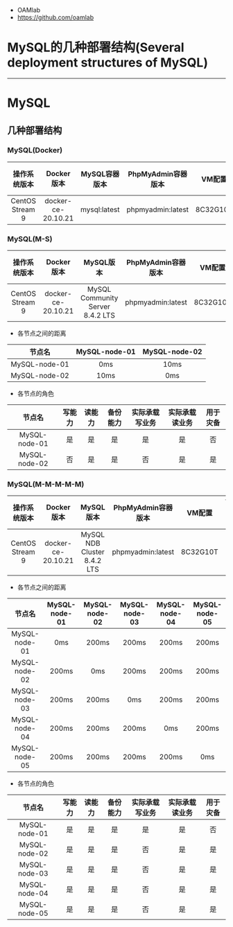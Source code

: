 - OAMlab
- https://github.com/oamlab

# MySQL的几种部署结构(Several deployment structures of MySQL)

---

# MySQL

## 几种部署结构 

### MySQL(Docker)

|      操作系统版本   |      Docker版本       |  MySQL容器版本   |  PhpMyAdmin容器版本  |    VM配置    |  VM数量  |
|:----------------:|:-------------------:|:------------:|:----------------:|:----------:|:------:|
| CentOS Stream 9  | docker-ce-20.10.21 | mysql:latest | phpmyadmin:latest            | 8C32G10T   | 1    |

### MySQL(M-S)

|   操作系统版本       |      Docker版本       |             MySQL版本            |   PhpMyAdmin容器版本  |     VM配置    |   VM数量  |
|:------------------:|:-------------------:|:--------------------------------:|:-------------------:|:------------:|:--------:|
|  CentOS Stream 9   | docker-ce-20.10.21  | MySQL Community Server 8.4.2 LTS |  phpmyadmin:latest  |   8C32G10T   |    2     |

- 各节点之间的距离

|      节点名    | MySQL-node-01 | MySQL-node-02 |
|:-------------:|:-------------:|:-------------:|
| MySQL-node-01 |      0ms      |     10ms      |
| MySQL-node-02 |     10ms      |      0ms      |

- 各节点的角色

|      节点名    | 写能力 |    读能力  |    备份能力  |     实际承载写业务 |      实际承载读业务  |     用于灾备   |
|:-------------:|:---:|:---------:|:-----------:|:---------------:|:-----------------:|:-------------:|
| MySQL-node-01 |  是  |     是    |      是     |        是        |         是        |       否      |
| MySQL-node-02 |  否  |     是    |      是     |        否        |         是        |       是      |

### MySQL(M-M-M-M-M)

|     操作系统版本  |      Docker版本       |             MySQL版本           |   PhpMyAdmin容器版本  |      VM配置     |   VM数量  |
|:---------------:|:-------------------:|:-------------------------------:|:-------------------:|:--------------:|:---------:|
| CentOS Stream 9 | docker-ce-20.10.21  |   MySQL NDB Cluster 8.4.2 LTS   |  phpmyadmin:latest  |    8C32G10T    |     5     |

- 各节点之间的距离

|      节点名    | MySQL-node-01 | MySQL-node-02 | MySQL-node-03 | MySQL-node-04 | MySQL-node-05 |
|:-------------:|:-------------:|:-------------:|:-------------:|:-------------:|:-------------:|
| MySQL-node-01 |      0ms      |     200ms     |     200ms     |     200ms     |     200ms     |
| MySQL-node-02 |     200ms     |     0ms       |     200ms     |     200ms     |     200ms     |
| MySQL-node-03 |     200ms     |     200ms     |      0ms      |     200ms     |     200ms     |
| MySQL-node-04 |     200ms     |     200ms     |     200ms     |      0ms      |     200ms     |
| MySQL-node-05 |     200ms     |     200ms     |     200ms     |     200ms     |     0ms       |

- 各节点的角色

|      节点名    |    写能力    |    读能力  |    备份能力  |     实际承载写业务 |      实际承载读业务  |    用于灾备   |
|:-------------:|:----------:|:---------:|:-----------:|:---------------:|:-----------------:|:-----------:|
| MySQL-node-01 |     是      |     是    |      是     |        是        |         是        |      否     |
| MySQL-node-02 |     是      |     是    |      是     |        否        |         是        |      是     |
| MySQL-node-03 |     是      |     是    |      是     |        否        |         是        |      是     |
| MySQL-node-04 |     是      |     是    |      是     |        否        |         是        |      是     |
| MySQL-node-05 |     是      |     是    |      是     |        否        |         是        |      是     |